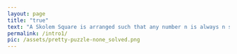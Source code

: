 ```yaml
---
layout: page
title: "true"
text: "A Skolem Square is arranged such that any number n is always n spaces apart from another number n in both horizontal and vertical directions."
permalink: /intro1/
pic: /assets/pretty-puzzle-none_solved.png
---
```

